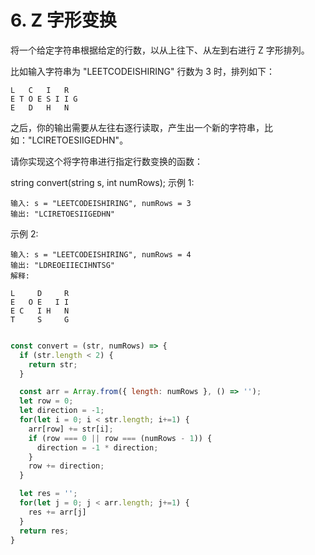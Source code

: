 # 6. Z 字形变换

将一个给定字符串根据给定的行数，以从上往下、从左到右进行 Z 字形排列。

比如输入字符串为 "LEETCODEISHIRING" 行数为 3 时，排列如下：
```
L   C   I   R
E T O E S I I G
E   D   H   N

```
之后，你的输出需要从左往右逐行读取，产生出一个新的字符串，比如："LCIRETOESIIGEDHN"。

请你实现这个将字符串进行指定行数变换的函数：

string convert(string s, int numRows);
示例 1:
```
输入: s = "LEETCODEISHIRING", numRows = 3
输出: "LCIRETOESIIGEDHN"
```
示例 2:
```
输入: s = "LEETCODEISHIRING", numRows = 4
输出: "LDREOEIIECIHNTSG"
解释:

L     D     R
E   O E   I I
E C   I H   N
T     S     G
```


```js

const convert = (str, numRows) => {
  if (str.length < 2) {
    return str;
  }

  const arr = Array.from({ length: numRows }, () => '');
  let row = 0;
  let direction = -1;
  for(let i = 0; i < str.length; i+=1) {
    arr[row] += str[i];
    if (row === 0 || row === (numRows - 1)) {
      direction = -1 * direction;
    }
    row += direction;
  }

  let res = '';
  for(let j = 0; j < arr.length; j+=1) {
    res += arr[j]
  }
  return res;
}


```
